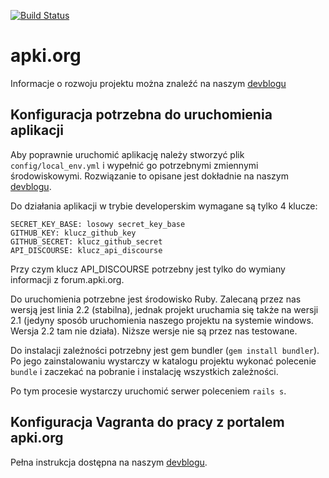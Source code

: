 [![Build Status](https://travis-ci.org/media3-0/apki.org.svg?branch=master)](https://travis-ci.org/media3-0/apki.org)
# apki.org
Informacje o rozwoju projektu można znaleźć na naszym [devblogu](http://devblog.apki.org)

## Konfiguracja potrzebna do uruchomienia aplikacji

Aby poprawnie uruchomić aplikację  należy stworzyć plik `config/local_env.yml` i wypełnić go potrzebnymi zmiennymi środowiskowymi. Rozwiązanie to opisane jest dokładnie na naszym [devblogu](http://devblog.apki.org/zmienne-srodowiskowe-i-wrazliwe-dane-produkcyjne/).

Do działania aplikacji w trybie developerskim wymagane są tylko 4 klucze:

```
SECRET_KEY_BASE: losowy secret_key_base
GITHUB_KEY: klucz_github_key
GITHUB_SECRET: klucz_github_secret
API_DISCOURSE: klucz_api_discourse
```

Przy czym klucz API_DISCOURSE potrzebny jest tylko do wymiany informacji z forum.apki.org.

Do uruchomienia potrzebne jest środowisko Ruby. Zalecaną przez nas wersją jest linia 2.2 (stabilna), jednak projekt uruchamia się także na wersji 2.1 (jedyny sposób uruchomienia naszego projektu na systemie windows. Wersja 2.2 tam nie działa). Niższe wersje nie są przez nas testowane.

Do instalacji zależności potrzebny jest gem bundler (`gem install bundler`). Po jego zainstalowaniu wystarczy w katalogu projektu wykonać polecenie `bundle` i zaczekać na pobranie i instalację wszystkich zależności.

Po tym procesie wystarczy uruchomić serwer poleceniem `rails s`.

## Konfiguracja Vagranta do pracy z portalem apki.org

Pełna instrukcja dostępna na naszym [devblogu](http://devblog.apki.org/vagrant-ustawienie-srodowiska-developerskiego/).
